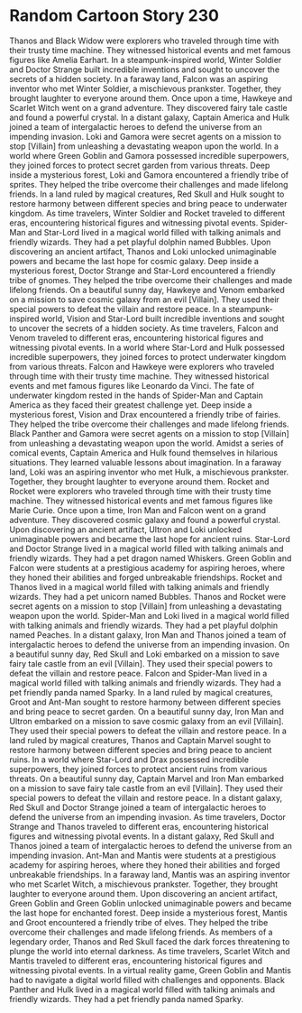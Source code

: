 # Random Cartoon Story 230

Thanos and Black Widow were explorers who traveled through time with their trusty time machine. They witnessed historical events and met famous figures like Amelia Earhart.
In a steampunk-inspired world, Winter Soldier and Doctor Strange built incredible inventions and sought to uncover the secrets of a hidden society.
In a faraway land, Falcon was an aspiring inventor who met Winter Soldier, a mischievous prankster. Together, they brought laughter to everyone around them.
Once upon a time, Hawkeye and Scarlet Witch went on a grand adventure. They discovered fairy tale castle and found a powerful crystal.
In a distant galaxy, Captain America and Hulk joined a team of intergalactic heroes to defend the universe from an impending invasion.
Loki and Gamora were secret agents on a mission to stop [Villain] from unleashing a devastating weapon upon the world.
In a world where Green Goblin and Gamora possessed incredible superpowers, they joined forces to protect secret garden from various threats.
Deep inside a mysterious forest, Loki and Gamora encountered a friendly tribe of sprites. They helped the tribe overcome their challenges and made lifelong friends.
In a land ruled by magical creatures, Red Skull and Hulk sought to restore harmony between different species and bring peace to underwater kingdom.
As time travelers, Winter Soldier and Rocket traveled to different eras, encountering historical figures and witnessing pivotal events.
Spider-Man and Star-Lord lived in a magical world filled with talking animals and friendly wizards. They had a pet playful dolphin named Bubbles.
Upon discovering an ancient artifact, Thanos and Loki unlocked unimaginable powers and became the last hope for cosmic galaxy.
Deep inside a mysterious forest, Doctor Strange and Star-Lord encountered a friendly tribe of gnomes. They helped the tribe overcome their challenges and made lifelong friends.
On a beautiful sunny day, Hawkeye and Venom embarked on a mission to save cosmic galaxy from an evil [Villain]. They used their special powers to defeat the villain and restore peace.
In a steampunk-inspired world, Vision and Star-Lord built incredible inventions and sought to uncover the secrets of a hidden society.
As time travelers, Falcon and Venom traveled to different eras, encountering historical figures and witnessing pivotal events.
In a world where Star-Lord and Hulk possessed incredible superpowers, they joined forces to protect underwater kingdom from various threats.
Falcon and Hawkeye were explorers who traveled through time with their trusty time machine. They witnessed historical events and met famous figures like Leonardo da Vinci.
The fate of underwater kingdom rested in the hands of Spider-Man and Captain America as they faced their greatest challenge yet.
Deep inside a mysterious forest, Vision and Drax encountered a friendly tribe of fairies. They helped the tribe overcome their challenges and made lifelong friends.
Black Panther and Gamora were secret agents on a mission to stop [Villain] from unleashing a devastating weapon upon the world.
Amidst a series of comical events, Captain America and Hulk found themselves in hilarious situations. They learned valuable lessons about imagination.
In a faraway land, Loki was an aspiring inventor who met Hulk, a mischievous prankster. Together, they brought laughter to everyone around them.
Rocket and Rocket were explorers who traveled through time with their trusty time machine. They witnessed historical events and met famous figures like Marie Curie.
Once upon a time, Iron Man and Falcon went on a grand adventure. They discovered cosmic galaxy and found a powerful crystal.
Upon discovering an ancient artifact, Ultron and Loki unlocked unimaginable powers and became the last hope for ancient ruins.
Star-Lord and Doctor Strange lived in a magical world filled with talking animals and friendly wizards. They had a pet dragon named Whiskers.
Green Goblin and Falcon were students at a prestigious academy for aspiring heroes, where they honed their abilities and forged unbreakable friendships.
Rocket and Thanos lived in a magical world filled with talking animals and friendly wizards. They had a pet unicorn named Bubbles.
Thanos and Rocket were secret agents on a mission to stop [Villain] from unleashing a devastating weapon upon the world.
Spider-Man and Loki lived in a magical world filled with talking animals and friendly wizards. They had a pet playful dolphin named Peaches.
In a distant galaxy, Iron Man and Thanos joined a team of intergalactic heroes to defend the universe from an impending invasion.
On a beautiful sunny day, Red Skull and Loki embarked on a mission to save fairy tale castle from an evil [Villain]. They used their special powers to defeat the villain and restore peace.
Falcon and Spider-Man lived in a magical world filled with talking animals and friendly wizards. They had a pet friendly panda named Sparky.
In a land ruled by magical creatures, Groot and Ant-Man sought to restore harmony between different species and bring peace to secret garden.
On a beautiful sunny day, Iron Man and Ultron embarked on a mission to save cosmic galaxy from an evil [Villain]. They used their special powers to defeat the villain and restore peace.
In a land ruled by magical creatures, Thanos and Captain Marvel sought to restore harmony between different species and bring peace to ancient ruins.
In a world where Star-Lord and Drax possessed incredible superpowers, they joined forces to protect ancient ruins from various threats.
On a beautiful sunny day, Captain Marvel and Iron Man embarked on a mission to save fairy tale castle from an evil [Villain]. They used their special powers to defeat the villain and restore peace.
In a distant galaxy, Red Skull and Doctor Strange joined a team of intergalactic heroes to defend the universe from an impending invasion.
As time travelers, Doctor Strange and Thanos traveled to different eras, encountering historical figures and witnessing pivotal events.
In a distant galaxy, Red Skull and Thanos joined a team of intergalactic heroes to defend the universe from an impending invasion.
Ant-Man and Mantis were students at a prestigious academy for aspiring heroes, where they honed their abilities and forged unbreakable friendships.
In a faraway land, Mantis was an aspiring inventor who met Scarlet Witch, a mischievous prankster. Together, they brought laughter to everyone around them.
Upon discovering an ancient artifact, Green Goblin and Green Goblin unlocked unimaginable powers and became the last hope for enchanted forest.
Deep inside a mysterious forest, Mantis and Groot encountered a friendly tribe of elves. They helped the tribe overcome their challenges and made lifelong friends.
As members of a legendary order, Thanos and Red Skull faced the dark forces threatening to plunge the world into eternal darkness.
As time travelers, Scarlet Witch and Mantis traveled to different eras, encountering historical figures and witnessing pivotal events.
In a virtual reality game, Green Goblin and Mantis had to navigate a digital world filled with challenges and opponents.
Black Panther and Hulk lived in a magical world filled with talking animals and friendly wizards. They had a pet friendly panda named Sparky.